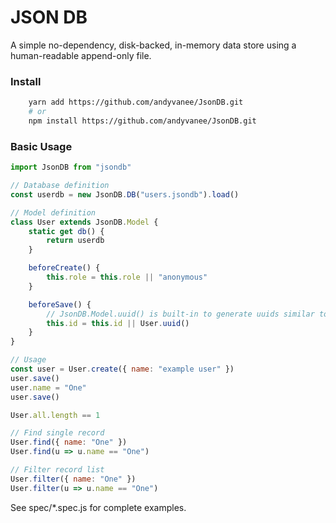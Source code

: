 # JSON DB

A simple no-dependency, disk-backed, in-memory data store using a
human-readable append-only file.

### Install

```bash
    yarn add https://github.com/andyvanee/JsonDB.git
    # or
    npm install https://github.com/andyvanee/JsonDB.git
```

### Basic Usage

```javascript
import JsonDB from "jsondb"

// Database definition
const userdb = new JsonDB.DB("users.jsondb").load()

// Model definition
class User extends JsonDB.Model {
    static get db() {
        return userdb
    }

    beforeCreate() {
        this.role = this.role || "anonymous"
    }

    beforeSave() {
        // JsonDB.Model.uuid() is built-in to generate uuids similar to MongoDB
        this.id = this.id || User.uuid()
    }
}

// Usage
const user = User.create({ name: "example user" })
user.save()
user.name = "One"
user.save()

User.all.length == 1

// Find single record
User.find({ name: "One" })
User.find(u => u.name == "One")

// Filter record list
User.filter({ name: "One" })
User.filter(u => u.name == "One")
```

See spec/\*.spec.js for complete examples.

